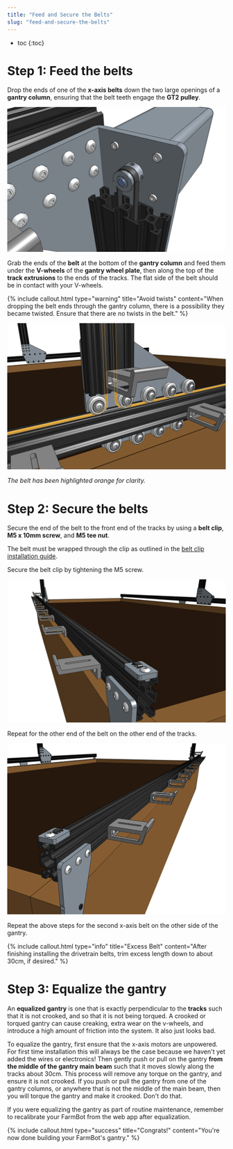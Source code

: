 ```yaml
---
title: "Feed and Secure the Belts"
slug: "feed-and-secure-the-belts"
---
```


* toc
{:toc}

# Step 1: Feed the belts
Drop the ends of one of the **x-axis belts** down the two large openings of a **gantry column**, ensuring that the belt teeth engage the **GT2 pulley**.

![Screen Shot 2017-02-27 at 12.05.33 PM.png](Screen_Shot_2017-02-27_at_12.05.33_PM.png)

Grab the ends of the **belt** at the bottom of the **gantry column** and feed them under the **V-wheels** of the **gantry wheel plate**, then along the top of the **track extrusions** to the ends of the tracks. The flat side of the belt should be in contact with your V-wheels.

{%
include callout.html
type="warning"
title="Avoid twists"
content="When dropping the belt ends through the gantry column, there is a possibility they became twisted. Ensure that there are no twists in the belt."
%}



![Screen Shot 2017-02-27 at 12.12.27 PM.png](Screen_Shot_2017-02-27_at_12.12.27_PM.png)

_The belt has been highlighted orange for clarity._

# Step 2: Secure the belts
Secure the end of the belt to the front end of the tracks by using a **belt clip**, **M5 x 10mm screw**, and **M5 tee nut**.

The belt must be wrapped through the clip as outlined in the [belt clip installation guide](../../FarmBot-Genesis-V1.2/reference/belt-clip-installation.md).

Secure the belt clip by tightening the M5 screw.

![Screen Shot 2017-02-27 at 12.17.04 PM.png](Screen_Shot_2017-02-27_at_12.17.04_PM.png)

Repeat for the other end of the belt on the other end of the tracks.

![Screen Shot 2017-02-27 at 12.18.55 PM.png](Screen_Shot_2017-02-27_at_12.18.55_PM.png)

Repeat the above steps for the second x-axis belt on the other side of the gantry.

{%
include callout.html
type="info"
title="Excess Belt"
content="After finishing installing the drivetrain belts, trim excess length down to about 30cm, if desired."
%}

# Step 3: Equalize the gantry
An **equalized gantry** is one that is exactly perpendicular to the **tracks** such that it is not crooked, and so that it is not being torqued. A crooked or torqued gantry can cause creaking, extra wear on the v-wheels, and introduce a high amount of friction into the system. It also just looks bad.

To equalize the gantry, first ensure that the x-axis motors are unpowered. For first time installation this will always be the case because we haven't yet added the wires or electronics! Then gently push or pull on the gantry **from the middle of the gantry main beam** such that it moves slowly along the tracks about 30cm. This process will remove any torque on the gantry, and ensure it is not crooked. If you push or pull the gantry from one of the gantry columns, or anywhere that is not the middle of the main beam, then you will torque the gantry and make it crooked. Don't do that.

If you were equalizing the gantry as part of routine maintenance, remember to recalibrate your FarmBot from the web app after equalization.

{%
include callout.html
type="success"
title="Congrats!"
content="You're now done building your FarmBot's gantry."
%}

